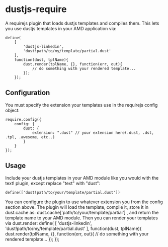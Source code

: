 # dustjs-require

A requirejs plugin that loads dustjs templates and compiles them. This lets you use dustjs templates in your AMD application via:

	define(
		[
			'dustjs-linkedin',
			'dust!path/to/my/template/partial.dust'
		], 
		function(dust, tplName){
			dust.render(tplName, {}, function(err, out){
				// do something with your rendered template...
			});
		});

## Configuration

You must specify the extension your templates use in the requirejs config object:
	
	require.config({
		config: {
			dust: {
				extension: ".dust" // your extension here(.dust, .dst, .tpl, .awesome, etc..)
			}
		}	
	});

## Usage

Include your dustjs templates in your AMD module like you would with the text! plugin, except replace "text" with "dust":

	define(['dust!path/to/your/template/partial.dust'])

You can configure the plugin to use whatever extension you from the config section above. The plugin will load the template,
compile it, store it in dust.cache as:
	dust.cache['path/to/your/template/partial']
, and return the template name to your AMD module. Then you can render your templates via dust.render:
	define(
		[
			'dustjs-linkedin',
			'dust!path/to/my/template/partial.dust'
		], 
		function(dust, tplName){
			dust.render(tplName, {}, function(err, out){
				// do something with your rendered template...
			});
		});